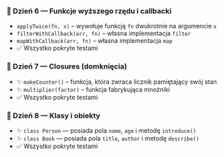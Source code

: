 ### 📅 Dzień 6 — Funkcje wyższego rzędu i callbacki
- `applyTwice(fn, x)` – wywołuje funkcję `fn` dwukrotnie na argumencie `x`
- `filterWithCallback(arr, fn)` – własna implementacja `filter`
- `mapWithCallback(arr, fn)` – własna implementacja `map`
- ✅ Wszystko pokryte testami


### 📅 Dzień 7 — Closures (domknięcia)
- ✨ `makeCounter()` – funkcja, która zwraca licznik pamiętający swój stan
- ✨ `multiplier(factor)` – funkcja fabrykująca mnożniki
- ✅ Wszystko pokryte testami

### 📅 Dzień 8 — Klasy i obiekty
- ✨ `class Person` — posiada pola `name`, `age` i metodę `introduce()`
- ✨ `class Book` — posiada pola `title`, `author` i metodę `describe()`
- ✅ Wszystko pokryte testami
